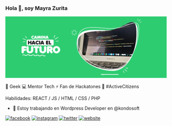 ### Hola 👋, soy Mayra Zurita
![](https://github.com/mizrmx/mizrmx/blob/main/img/banner.png)

👾  Geek 
💻  Mentor Tech
⚡️ Fan de Hackatones
🎯  #ActiveCitizens

Habilidades: REACT / JS / HTML / CSS / PHP 

- 🔭 Estoy trabajando en Wordpress Developer en @kondosoft 


[<img src='https://cdn.jsdelivr.net/npm/simple-icons@3.0.1/icons/facebook.svg' alt='facebook' height='40'>](https://www.facebook.com/mizrmx)  [<img src='https://cdn.jsdelivr.net/npm/simple-icons@3.0.1/icons/instagram.svg' alt='instagram' height='40'>](https://www.instagram.com/mizrmx/)  [<img src='https://cdn.jsdelivr.net/npm/simple-icons@3.0.1/icons/twitter.svg' alt='twitter' height='40'>](https://twitter.com/mizrmx)  [<img src='https://cdn.jsdelivr.net/npm/simple-icons@3.0.1/icons/icloud.svg' alt='website' height='40'>](https://mizrmx.tech/)  







<!--
**mizrmx/mizrmx** is a ✨ _special_ ✨ repository because its `README.md` (this file) appears on your GitHub profile.

Here are some ideas to get you started:

- 🔭 I’m currently working on ...
- 🌱 I’m currently learning ...
- 👯 I’m looking to collaborate on ...
- 🤔 I’m looking for help with ...
- 💬 Ask me about ...
- 📫 How to reach me: ...
- 😄 Pronouns: ...
- ⚡ Fun fact: ...
-->
